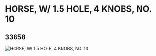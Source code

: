 # HORSE, W/ 1.5 HOLE, 4 KNOBS, NO. 10
## 33858
![HORSE, W/ 1.5 HOLE, 4 KNOBS, NO. 10](https://lc-www-live-s.legocdn.com/media/bricks/5/2/6191890.jpg)